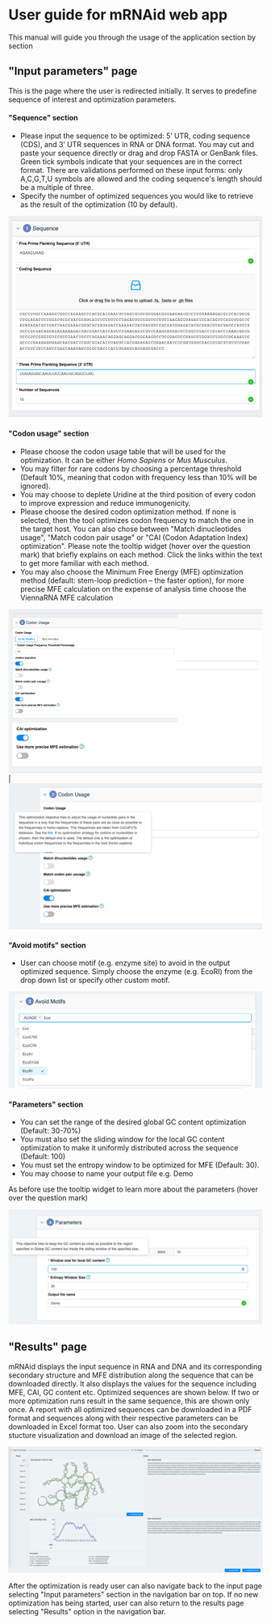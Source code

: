 # User guide for mRNAid web app

This manual will guide you through the usage of the application section by section

## "Input parameters" page

This is the page where the user is redirected initially. It serves to predefine sequence of interest and optimization
parameters.

#### "Sequence" section

* Please input the sequence to be optimized: 5’ UTR, coding sequence (CDS), and 3’ UTR sequences in RNA or DNA format. 
You may cut and paste your sequence directly or drag and drop FASTA or GenBank files.  Green tick symbols indicate that 
your sequences are in the correct format.  There are validations performed on these input forms: only A,C,G,T,U symbols
are allowed and the coding sequence's length should be a multiple of three.
* Specify the number of optimized sequences you would like to retrieve as the result of the optimization (10 by default).

![Sequence](./images/Sequence.png)

#### "Codon usage" section

* Please choose the codon usage table that will be used for the optimization. It can be either *Homo Sapiens* or 
*Mus Musculus*.
* You may filter for rare codons by choosing a percentage threshold (Default 10%, meaning that codon with frequency less
 than 10% will be ignored).
* You may choose to deplete Uridine at the third position of every codon to improve expression and reduce immunogenicity.
* Please choose the desired codon optimization method. If none is selected, then the tool optimizes codon frequency to match
the one in the target host. You can also chose between "Match dinucleotides usage", "Match codon pair usage" or 
"CAI (Codon Adaptation Index) optimization". Please note the tooltip widget (hover over the question mark) that briefly
 explains on each method. Click the links within the text to get more familiar with each method.
* You may also choose the Minimum Free Energy (MFE) optimization method (default: stem-loop prediction – the faster option),
 for more precise MFE calculation on the expense of analysis time choose the ViennaRNA MFE calculation   
 

![alt](./images/Codon%20Usage.png) | ![alt](./images/Codon%20Usage%202.png)

#### "Avoid motifs" section
* User can choose motif (e.g. enzyme site) to avoid in the output optimized sequence. Simply choose the enzyme (e.g. EcoRI)
 from the drop down list or specify other custom motif.
 
![alt](./images/Avoid%20Motifs.png)
 
#### "Parameters" section

* You can set the range of the desired global GC content optimization (Default: 30-70%) 
* You must also set the sliding window for the local GC content optimization to make it uniformly distributed across the 
sequence  (Default: 100) 
* You must set the entropy window to be optimized for MFE (Default: 30).
* You may choose to name your output file e.g. Demo 

As before use the tooltip widget to learn more about the parameters (hover over the question mark) 

![alt](./images/Parameters.png)


## "Results" page

mRNAid displays the input sequence in RNA and DNA and its corresponding secondary structure and MFE distribution along 
the sequence that can be downloaded directly. It also displays the values for the sequence including MFE, CAI, GC content
 etc. Optimized sequences are shown below. If two or more optimization runs result in the same sequence, this are shown 
 only once. A report with all optimized sequences can be downloaded in a PDF format and sequences along with their 
 respective parameters can be downloaded in Excel format too.  User can also zoom into the secondary stucture visualization
 and download an image of the selected region.
 
![alt](./images/Results.png)

After the optimization is ready user can also navigate back to the input page selecting "Input parameters" section
in the navigation bar on top. If no new optimization has being started, user can also return to the results page selecting
"Results" option in the navigation bar.



